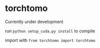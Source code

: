 # torchtomo

Currently under development

run `python setup_cuda.py install` to compile

import with `from torchtomo import torchtomo`
